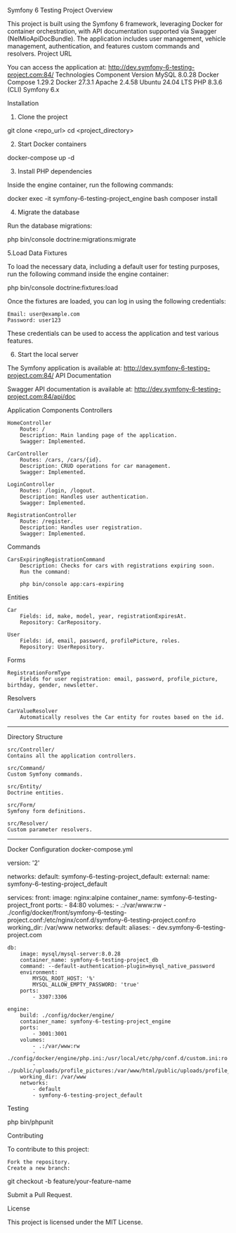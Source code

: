 Symfony 6 Testing Project
Overview

This project is built using the Symfony 6 framework, leveraging Docker for container orchestration, with API documentation supported via Swagger (NelMioApiDocBundle).
The application includes user management, vehicle management, authentication, and features custom commands and resolvers.
Project URL

You can access the application at:
http://dev.symfony-6-testing-project.com:84/
Technologies
Component	Version
MySQL	8.0.28
Docker Compose	1.29.2
Docker	27.3.1
Apache	2.4.58
Ubuntu	24.04 LTS
PHP	8.3.6 (CLI)
Symfony	6.x

Installation
1. Clone the project

git clone <repo_url>
cd <project_directory>

2. Start Docker containers

docker-compose up -d

3. Install PHP dependencies

Inside the engine container, run the following commands:

docker exec -it symfony-6-testing-project_engine bash
composer install

4. Migrate the database

Run the database migrations:

php bin/console doctrine:migrations:migrate

5.Load Data Fixtures

To load the necessary data, including a default user for testing purposes, run the following command inside the engine container:

php bin/console doctrine:fixtures:load

Once the fixtures are loaded, you can log in using the following credentials:

    Email: user@example.com
    Password: user123

These credentials can be used to access the application and test various features.

6. Start the local server

The Symfony application is available at:
http://dev.symfony-6-testing-project.com:84/
API Documentation

Swagger API documentation is available at:
http://dev.symfony-6-testing-project.com:84/api/doc


Application Components
Controllers

    HomeController
        Route: /
        Description: Main landing page of the application.
        Swagger: Implemented.

    CarController
        Routes: /cars, /cars/{id}.
        Description: CRUD operations for car management.
        Swagger: Implemented.

    LoginController
        Routes: /login, /logout.
        Description: Handles user authentication.
        Swagger: Implemented.

    RegistrationController
        Route: /register.
        Description: Handles user registration.
        Swagger: Implemented.

Commands

    CarsExpiringRegistrationCommand
        Description: Checks for cars with registrations expiring soon.
        Run the command:

        php bin/console app:cars-expiring

Entities

    Car
        Fields: id, make, model, year, registrationExpiresAt.
        Repository: CarRepository.

    User
        Fields: id, email, password, profilePicture, roles.
        Repository: UserRepository.

Forms

    RegistrationFormType
        Fields for user registration: email, password, profile_picture, birthday, gender, newsletter.

Resolvers

    CarValueResolver
        Automatically resolves the Car entity for routes based on the id.

----------------------
Directory Structure

    src/Controller/
    Contains all the application controllers.

    src/Command/
    Custom Symfony commands.

    src/Entity/
    Doctrine entities.

    src/Form/
    Symfony form definitions.

    src/Resolver/
    Custom parameter resolvers.

----------------------
Docker Configuration
docker-compose.yml

version: '2'

networks:
    default:
    symfony-6-testing-project_default:
        external:
            name: symfony-6-testing-project_default

services:
    front:
        image: nginx:alpine
        container_name: symfony-6-testing-project_front
        ports:
            - 84:80
        volumes:
            - .:/var/www:rw
            - ./config/docker/front/symfony-6-testing-project.conf:/etc/nginx/conf.d/symfony-6-testing-project.conf:ro
        working_dir: /var/www
        networks:
            default:
                aliases:
                    - dev.symfony-6-testing-project.com

    db:
        image: mysql/mysql-server:8.0.28
        container_name: symfony-6-testing-project_db
        command: --default-authentication-plugin=mysql_native_password
        environment:
            MYSQL_ROOT_HOST: '%'
            MYSQL_ALLOW_EMPTY_PASSWORD: 'true'
        ports:
            - 3307:3306

    engine:
        build: ./config/docker/engine/
        container_name: symfony-6-testing-project_engine
        ports:
            - 3001:3001
        volumes:
            - .:/var/www:rw
            - ./config/docker/engine/php.ini:/usr/local/etc/php/conf.d/custom.ini:ro
            - ./public/uploads/profile_pictures:/var/www/html/public/uploads/profile_pictures:rw  
        working_dir: /var/www
        networks:
            - default
            - symfony-6-testing-project_default


Testing

php bin/phpunit

Contributing

To contribute to this project:

    Fork the repository.
    Create a new branch:

git checkout -b feature/your-feature-name

Submit a Pull Request.


License

This project is licensed under the MIT License.